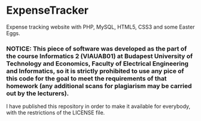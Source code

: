 # ExpenseTracker
Expense tracking website with PHP, MySQL, HTML5, CSS3 and some Easter Eggs.

### NOTICE: This piece of software was developed as the part of the course Informatics 2 (VIAUAB01) at Budapest University of Technology and Economics, Faculty of Electrical Engineering and Informatics, so it is strictly prohibited to use any pice of this code for the goal to meet the requirements of that homework (any additional scans for plagiarism may be carried out by the lecturers).

I have published this repository in order to make it available for everybody, with the restrictions of the LICENSE file.
